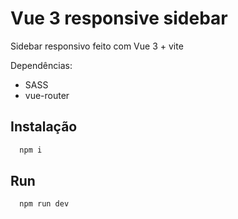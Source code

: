 
# Vue 3 responsive sidebar

Sidebar responsivo feito com Vue 3 + vite

Dependências:
- SASS
- vue-router



## Instalação

```bash
  npm i
```


## Run

```bash
  npm run dev
    
